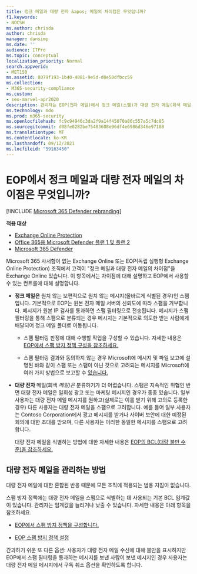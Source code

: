 ```yaml
---
title: 정크 메일과 대량 전자 &apos; 메일의 차이점은 무엇입니까?
f1.keywords:
- NOCSH
ms.author: chrisda
author: chrisda
manager: dansimp
ms.date: ''
audience: ITPro
ms.topic: conceptual
localization_priority: Normal
search.appverid:
- MET150
ms.assetid: 8079f193-1b40-4081-9e5d-d0e50dfbcc59
ms.collection:
- M365-security-compliance
ms.custom:
- seo-marvel-apr2020
description: 관리자는 EOP(전자 메일)에서 정크 메일(스팸)과 대량 전자 메일(회색 메일) 간의 차이점에 대해 Exchange Online Protection 있습니다.
ms.technology: mdo
ms.prod: m365-security
ms.openlocfilehash: fc9c94946c3da2f9a14f45070a86c557a5c7dc85
ms.sourcegitcommit: d08fe0282be75483608e96df4e6986d346e97180
ms.translationtype: MT
ms.contentlocale: ko-KR
ms.lasthandoff: 09/12/2021
ms.locfileid: "59163450"
---
```

# <a name="whats-the-difference-between-junk-email-and-bulk-email-in-eop"></a>EOP에서 정크 메일과 대량 전자 메일의 차이점은 무엇입니까?

[!INCLUDE [Microsoft 365 Defender rebranding](../includes/microsoft-defender-for-office.md)]

**적용 대상**
- [Exchange Online Protection](exchange-online-protection-overview.md)
- [Office 365용 Microsoft Defender 플랜 1 및 플랜 2](defender-for-office-365.md)
- [Microsoft 365 Defender](../defender/microsoft-365-defender.md)

Microsoft 365 사서함이 없는 Exchange Online 또는 EOP(독립 실행형 Exchange Online Protection) 조직에서 고객이 "정크 메일과 대량 전자 메일의 차이점"을 Exchange Online 있습니다. 이 항목에서는 차이점에 대해 설명하고 EOP에서 사용할 수 있는 컨트롤에 대해 설명합니다.

- **정크 메일은** 원치 않는 보편적으로 원치 않는 메시지(올바르게 식별된 경우)인 스팸입니다. 기본적으로 EOP는 원본 전자 메일 서버의 신뢰도에 따라 스팸을 거부합니다. 메시지가 원본 IP 검사를 통과하면 스팸 필터링으로 전송됩니다. 메시지가 스팸 필터링을 통해 스팸으로 분류되는 경우 메시지는 기본적으로 의도한 받는 사람에게 배달되어 정크 메일 폴더로 이동됩니다.

  - 스팸 필터링 판정에 대해 수행할 작업을 구성할 수 있습니다. 자세한 내용은 [EOP에서 스팸 방지 정책 구성을 참조하세요.](configure-your-spam-filter-policies.md)

  - 스팸 필터링 결과와 동의하지 않는 경우 Microsoft에 메시지 및 파일 보고에 설명된 바와 같이 스팸 또는 스팸이 아닌 것으로 고려되는 메시지를 Microsoft에 여러 가지 방법으로 보고할 수 [있습니다.](report-junk-email-messages-to-microsoft.md)

- **대량 전자** 메일(회색 _메일)은_ 분류하기가 더 어렵습니다. 스팸은 지속적인 위협인 반면 대량 전자 메일은 일회성 광고 또는 마케팅 메시지인 경우가 종종 있습니다. 일부 사용자는 대량 전자 메일 메시지를 원하고(실제로는 이를 받기 위해 고의로 등록한 경우) 다른 사용자는 대량 전자 메일을 스팸으로 고려합니다. 예를 들어 일부 사용자는 Contoso Corporation에서 광고 메시지를 받거나 사이버 보안에 대한 예정된 회의에 대한 초대를 받으며, 다른 사용자는 이러한 동일한 메시지를 스팸으로 고려합니다.

  대량 전자 메일을 식별하는 방법에 대한 자세한 내용은 [EOP의 BCL(대량 불만 수준)을 참조하세요.](bulk-complaint-level-values.md)

## <a name="how-to-manage-bulk-email"></a>대량 전자 메일을 관리하는 방법

대량 전자 메일에 대한 혼합된 반응 때문에 모든 조직에 적용되는 범용 지침이 없습니다.

스팸 방지 정책에는 대량 전자 메일을 스팸으로 식별하는 데 사용되는 기본 BCL 임계값이 있습니다. 관리자는 임계값을 늘리거나 낮출 수 있습니다. 자세한 내용은 아래 항목을 참조하세요.

- [EOP에서 스팸 방지 정책을 구성합니다.](configure-your-spam-filter-policies.md)

- [EOP 스팸 방지 정책 설정](recommended-settings-for-eop-and-office365.md#eop-anti-spam-policy-settings)

간과하기 쉬운 또 다른 옵션: 사용자가 대량 전자 메일 수신에 대해 불만을 표시하지만 EOP에서 스팸 필터링을 통과하는 메시지를 보낸 사람이 보낸 메시지인 경우 사용자는 대량 전자 메일 메시지에서 구독 취소 옵션을 확인하도록 합니다.
